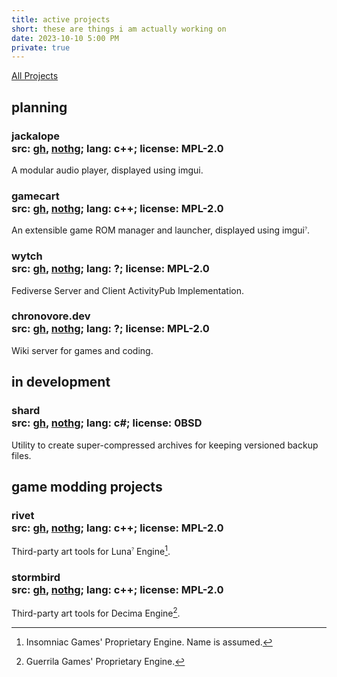 ```yaml
---
title: active projects
short: these are things i am actually working on
date: 2023-10-10 5:00 PM
private: true
---
```


[All Projects](PROJECTS2.html)

## planning 

### jackalope<br/> src: [gh](https://github.com/yretenai/jackalope), [nothg](https://nothg.chronovore.dev/apps/jackalope/); lang: c++; license: MPL-2.0

A modular audio player, displayed using imgui.

### gamecart<br/> src: [gh](https://github.com/yretenai/gamecart), [nothg](https://nothg.chronovore.dev/apps/gamecart/); lang: c++; license: MPL-2.0

An extensible game ROM manager and launcher, displayed using imgui<sup><small><small>?</small></small></sup>.

### wytch<br/> src: [gh](https://github.com/yretenai/wytch), [nothg](https://nothg.chronovore.dev/wytch/wytch/); lang: ?; license: MPL-2.0

Fediverse Server and Client ActivityPub Implementation.

### chronovore.dev<br/> src: [gh](https://github.com/yretenai/chronovore.dev), [nothg](https://nothg.chronovore.dev/chronovore/wiki/); lang: ?; license: MPL-2.0

Wiki server for games and coding.

## in development

### shard<br/> src: [gh](https://github.com/yretenai/shard), [nothg](https://nothg.chronovore.dev/apps/shard/); lang: c#; license: 0BSD

Utility to create super-compressed archives for keeping versioned backup files.

## game modding projects

### rivet<br/> src: [gh](https://github.com/yretenai/rivet), [nothg](https://nothg.chronovore.dev/game-interop/rivet/); lang: c++; license: MPL-2.0

Third-party art tools for Luna<sup><small><small>?</small></small></sup> Engine[^luna-engine].

[^luna-engine]: Insomniac Games' Proprietary Engine. Name is assumed.

### stormbird<br/> src: [gh](https://github.com/yretenai/stormbird), [nothg](https://nothg.chronovore.dev/game-interop/stormbird/); lang: c++; license: MPL-2.0

Third-party art tools for Decima Engine[^decima-engine].

[^decima-engine]: Guerrila Games' Proprietary Engine.
